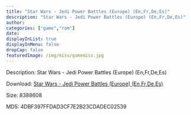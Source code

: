 ```yaml
---
title: "Star Wars - Jedi Power Battles (Europe) (En,Fr,De,Es)"
description: "Star Wars - Jedi Power Battles (Europe) (En,Fr,De,Es)"
author: 
categories: ["game","rom"]
date: 
displayInList: true
displayInMenu: false
dropCap: false
featuredImage: /img/miss/gamemiss.jpg
---
```


Description: Star Wars - Jedi Power Battles (Europe) (En,Fr,De,Es)

Download: <a style="text-decoration:underline;" href="https://mega.nz/#!XSIQFQQY!9M5wGWsPZ6rKpwh-VIvK-eXpW9fZ6_cN5rEtbQU-qd8" target = "_blank" rel = "nofollow" > Star Wars - Jedi Power Battles (Europe) (En,Fr,De,Es)</a>

Size: 8388608

MD5: 4DBF397FFDAD3CF7E2B23CDADEC02539

